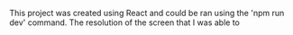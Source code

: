 This project was created using React and could be ran using the 'npm run dev' command. The resolution of the screen that I was able to 